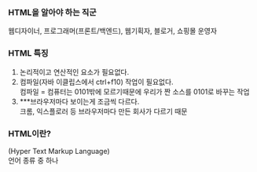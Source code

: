 ### HTML을 알아야 하는 직군  
웹디자이너, 프로그래머(프론트/백엔드), 웹기획자, 블로거, 쇼핑몰 운영자  

### **HTML 특징**
1. 논리적이고 연산적인 요소가 필요없다.  
2. 컴파일(자바 이클립스에서 ctrl+f10) 작업이 필요없다.  
    컴파일 = 컴퓨터는 0101밖에 모르기때문에 우리가 짠 소스를 0101로 바꾸는 작업
3. ***브라우저마다 보이는게 조금씩 다르다.  
    크롬, 익스플로러 등 브라우저마다 만든 회사가 다르기 때문  

### **HTML이란?**
(Hyper Text Markup Language)  
언어 종류 중 하나

